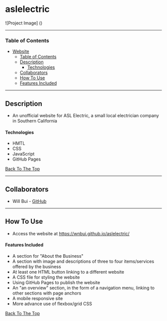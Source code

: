 # aslelectric

![Project Image] ()

---

### Table of Contents

- [Website](#aslelectric)
	- [Table of Contents](#table-of-contents)
	- [Description](#description)
		- [Technologies](#technologies)
	- [Collaborators](#collaborators)
	- [How To Use](#how-to-use)
	- [Features Included](#features-included)

---

## Description
- An unofficial website for ASL Electric, a small local electrician company in Southern California
#### Technologies

- HMTL
- CSS
- JavaScript
- GitHub Pages

[Back To The Top](#aslelectric)

---

## Collaborators

- Will Bui - [GitHub](https://github.com/wnbui)

---

## How To Use

- Access the website at https://wnbui.github.io/aslelectric/

#### Features Included
- A section for "About the Business"
- A section with image and descriptions of three to four items/services offered by the business
- At least one HTML button linking to a different website
- A CSS file for styling the website
- Using GitHub Pages to publish the website
- An "an overview" section, in the form of a navigation menu, linking to other sections with page anchors
- A mobile responsive site
- More advance use of flexbox/grid CSS

[Back To The Top](#aslelectric)
